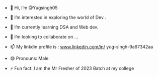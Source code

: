 - 👋 Hi, I’m @Yugsingh05
- 👀 I’m interested in exploring the world of Dev .
- 🌱 I’m currently learning DSA and Web dev.
- 💞️ I’m looking to collaborate on ...
- 📫 My linkdin profile is : www.linkedin.com/in/
yug-singh-9a67342aa

- 😄 Pronouns: Male
- ⚡ Fun fact: I am the Mr Fresher of 2023 Batch at my college 

<!---
Yugsingh05/Yugsingh05 is a ✨ special ✨ repository because its `README.md` (this file) appears on your GitHub profile.
You can click the Preview link to take a look at your changes.
--->
